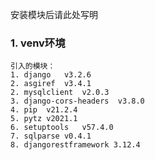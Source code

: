 安装模块后请此处写明

### 1. venv环境

    引入的模块：
    1. django   v3.2.6
    2. asgiref  v3.4.1
    2. mysqlclient  v2.0.3
    3. django-cors-headers  v3.8.0
    4. pip  v21.2.4
    5. pytz v2021.1
    6. setuptools   v57.4.0
    7. sqlparse v0.4.1
    8. djangorestframework 3.12.4